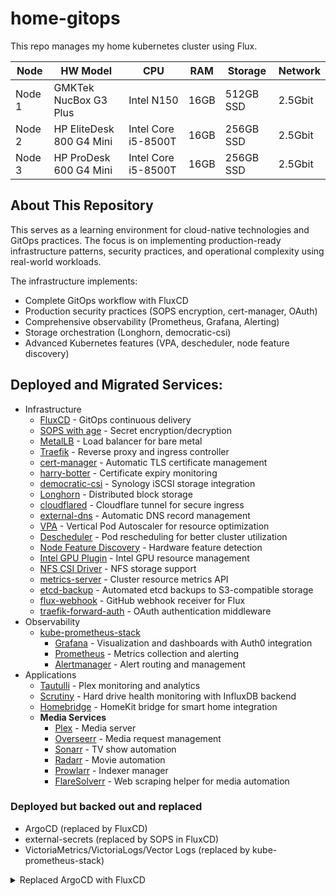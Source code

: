 # home-gitops

This repo manages my home kubernetes cluster using Flux.

| Node | HW Model | CPU | RAM | Storage | Network |
| ---- | -------- | --- | --- | ------- | ------- |
| Node 1 | GMKTek NucBox G3 Plus | Intel N150 | 16GB | 512GB SSD | 2.5Gbit |
| Node 2 | HP EliteDesk 800 G4 Mini | Intel Core i5-8500T | 16GB | 256GB SSD | 2.5Gbit |
| Node 3 | HP ProDesk 600 G4 Mini | Intel Core i5-8500T | 16GB | 256GB SSD | 2.5Gbit |

## About This Repository

This serves as a learning environment for cloud-native technologies and GitOps practices. The focus is on implementing production-ready infrastructure patterns, security practices, and operational complexity using real-world workloads.

The infrastructure implements:
- Complete GitOps workflow with FluxCD
- Production security practices (SOPS encryption, cert-manager, OAuth)
- Comprehensive observability (Prometheus, Grafana, Alerting)
- Storage orchestration (Longhorn, democratic-csi)
- Advanced Kubernetes features (VPA, descheduler, node feature discovery)

## Deployed and Migrated Services:
- Infrastructure
  - [FluxCD](https://fluxcd.io/) - GitOps continuous delivery
  - [SOPS with age](https://getsops.io) - Secret encryption/decryption
  - [MetalLB](https://metallb.io) - Load balancer for bare metal
  - [Traefik](https://doc.traefik.io/traefik/) - Reverse proxy and ingress controller
  - [cert-manager](https://cert-manager.io) - Automatic TLS certificate management
  - [harry-botter](https://github.com/jeversol/harry-botter) - Certificate expiry monitoring
  - [democratic-csi](https://github.com/democratic-csi/democratic-csi) - Synology iSCSI storage integration
  - [Longhorn](https://longhorn.io) - Distributed block storage
  - [cloudflared](https://developers.cloudflare.com/cloudflare-one/connections/connect-networks/) - Cloudflare tunnel for secure ingress
  - [external-dns](https://github.com/kubernetes-sigs/external-dns) - Automatic DNS record management
  - [VPA](https://github.com/kubernetes/autoscaler/tree/master/vertical-pod-autoscaler) - Vertical Pod Autoscaler for resource optimization
  - [Descheduler](https://github.com/kubernetes-sigs/descheduler) - Pod rescheduling for better cluster utilization
  - [Node Feature Discovery](https://kubernetes-sigs.github.io/node-feature-discovery/) - Hardware feature detection
  - [Intel GPU Plugin](https://intel.github.io/intel-device-plugins-for-kubernetes/) - Intel GPU resource management
  - [NFS CSI Driver](https://github.com/kubernetes-csi/csi-driver-nfs) - NFS storage support
  - [metrics-server](https://github.com/kubernetes-sigs/metrics-server) - Cluster resource metrics API
  - [etcd-backup](https://etcd.io) - Automated etcd backups to S3-compatible storage
  - [flux-webhook](https://fluxcd.io/flux/components/notification/receivers/) - GitHub webhook receiver for Flux
  - [traefik-forward-auth](https://github.com/thomseddon/traefik-forward-auth) - OAuth authentication middleware
- Observability
  - [kube-prometheus-stack](https://github.com/prometheus-community/helm-charts/tree/main/charts/kube-prometheus-stack)
    - [Grafana](https://grafana.com/) - Visualization and dashboards with Auth0 integration
    - [Prometheus](https://prometheus.io/) - Metrics collection and alerting
    - [Alertmanager](https://prometheus.io/docs/alerting/latest/alertmanager/) - Alert routing and management
- Applications
  - [Tautulli](https://tautulli.com) - Plex monitoring and analytics
  - [Scrutiny](https://github.com/AnalogJ/scrutiny) - Hard drive health monitoring with InfluxDB backend
  - [Homebridge](https://homebridge.io) - HomeKit bridge for smart home integration
  - **Media Services**
    - [Plex](https://www.plex.tv/) - Media server
    - [Overseerr](https://overseerr.dev/) - Media request management
    - [Sonarr](https://sonarr.tv/) - TV show automation
    - [Radarr](https://radarr.video/) - Movie automation
    - [Prowlarr](https://prowlarr.com/) - Indexer manager
    - [FlareSolverr](https://github.com/FlareSolverr/FlareSolverr) - Web scraping helper for media automation

### Deployed but backed out and replaced

- ArgoCD (replaced by FluxCD)
- external-secrets (replaced by SOPS in FluxCD)
- VictoriaMetrics/VictoriaLogs/Vector Logs (replaced by kube-prometheus-stack)

<details> 
<summary>Replaced ArgoCD with FluxCD</summary>   

I originally started out using Flux for GitOps as it had a lower learning curve. When I decided to switch from k8s on Ubuntu to a Talos Linux cluster, I decided to also use Argo, because it has broad adoption in the enterprise landscape. 

Initially, it was going well. I got a good flow of being able to test my deployments before committing them, dealing with some issues, etc. However, it completely collapsed after converting to a 3 node cluster.

After upgrading the cluster from 1 control-plane and 1 worker to 3 control-plane nodes, I started having permissions issues internally... logging into the webui as admin and trying to drill into an application would kick me back to the login page. 
  
Using ChatGPT to help drill through some diagnostic steps, it appeard to be some sort of service account and token issue. Deleting argocd from the k8s cluster and reinstalling it from scratch wouldn't fix it. A workaround involved creating a custom service account, generating a token for it, extracting the jwt token and giving it to a Secret.

Honestly, this felt too painful. I had spent hours ruling out SSO, RBAC, a broken Redis cache, problems with the ArgoCD HA deployment versus non-HA. ChatGPT suggested a bootstrapping script that created the secret and all of that, but then it said "Oh, that token is only good for 1 hour. Do you want a token that lasts a year?" 

That was when I decided it was too much and went back to Flux.  

</details>